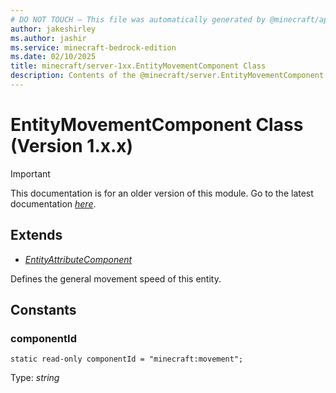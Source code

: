 ```yaml
---
# DO NOT TOUCH — This file was automatically generated by @minecraft/api-docs-generator, to report problems file an issue at https://github.com/Mojang/minecraft-scripting-libraries
author: jakeshirley
ms.author: jashir
ms.service: minecraft-bedrock-edition
ms.date: 02/10/2025
title: minecraft/server-1xx.EntityMovementComponent Class
description: Contents of the @minecraft/server.EntityMovementComponent class (Version 1.x.x).
---
```

# EntityMovementComponent Class (Version 1.x.x)

> [!IMPORTANT]
> This documentation is for an older version of this module. Go to the latest documentation [*here*](../../../scriptapi/minecraft/server/EntityMovementComponent.md).

## Extends
- [*EntityAttributeComponent*](EntityAttributeComponent.md)

Defines the general movement speed of this entity.

## Constants

### **componentId**
`static read-only componentId = "minecraft:movement";`

Type: *string*
